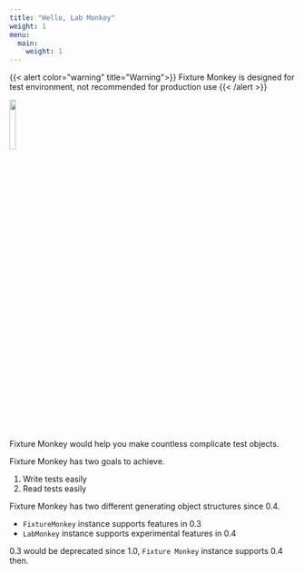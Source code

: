 ```yaml
---
title: "Hello, Lab Monkey"
weight: 1
menu:
  main:
    weight: 1
---
```

{{< alert color="warning" title="Warning">}}
Fixture Monkey is designed for test environment, not recommended for production use
{{< /alert >}}

<img src="../../images/fixture-monkey.png" width="15%"/>

Fixture Monkey would help you make countless complicate test objects.

Fixture Monkey has two goals to achieve.
1. Write tests easily
2. Read tests easily

Fixture Monkey has two different generating object structures since 0.4.
* `FixtureMonkey` instance supports features in 0.3
* `LabMonkey` instance supports experimental features in 0.4

0.3 would be deprecated since 1.0, `Fixture Monkey` instance supports 0.4 then.
